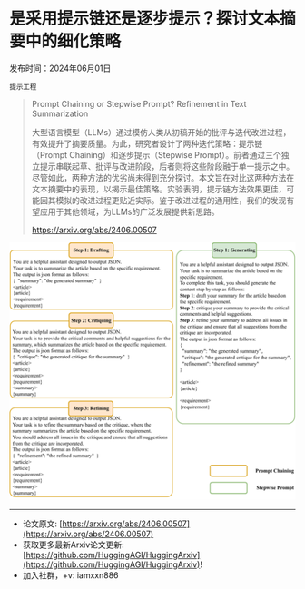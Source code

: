 # 是采用提示链还是逐步提示？探讨文本摘要中的细化策略
发布时间：2024年06月01日

`提示工程`
> Prompt Chaining or Stepwise Prompt? Refinement in Text Summarization
>
> 大型语言模型（LLMs）通过模仿人类从初稿开始的批评与迭代改进过程，有效提升了摘要质量。为此，研究者设计了两种迭代策略：提示链（Prompt Chaining）和逐步提示（Stepwise Prompt）。前者通过三个独立提示串联起草、批评与改进阶段，后者则将这些阶段融于单一提示之中。尽管如此，两种方法的优劣尚未得到充分探讨。本文旨在对比这两种方法在文本摘要中的表现，以揭示最佳策略。实验表明，提示链方法效果更佳，可能因其模拟的改进过程更贴近实际。鉴于改进过程的通用性，我们的发现有望应用于其他领域，为LLMs的广泛发展提供新思路。
>
> https://arxiv.org/abs/2406.00507

![](https://raw.githubusercontent.com/HuggingAGI/HuggingArxiv/main/paper_images/2406.00507/x1.png)

<hr />

- 论文原文: [https://arxiv.org/abs/2406.00507](https://arxiv.org/abs/2406.00507)
- 获取更多最新Arxiv论文更新: [https://github.com/HuggingAGI/HuggingArxiv](https://github.com/HuggingAGI/HuggingArxiv)!
- 加入社群，+v: iamxxn886